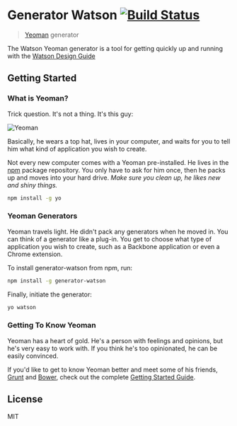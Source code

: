 # Generator Watson [![Build Status](https://circleci.com/gh/IBM-Watson/generator-watson.svg?style=svg)](https://circleci.com/gh/IBM-Watson/generator-watson)

> [Yeoman](http://yeoman.io) generator

The Watson Yeoman generator is a tool for getting quickly up and running with the [Watson Design Guide](http://watsondesign.guide/)

## Getting Started

### What is Yeoman?

Trick question. It's not a thing. It's this guy:

![Yeoman](http://i.imgur.com/JHaAlBJ.png)

Basically, he wears a top hat, lives in your computer, and waits for you to tell him what kind of application you wish to create.

Not every new computer comes with a Yeoman pre-installed. He lives in the [npm](https://npmjs.org) package repository. You only have to ask for him once, then he packs up and moves into your hard drive. *Make sure you clean up, he likes new and shiny things.*

```bash
npm install -g yo
```

### Yeoman Generators

Yeoman travels light. He didn't pack any generators when he moved in. You can think of a generator like a plug-in. You get to choose what type of application you wish to create, such as a Backbone application or even a Chrome extension.

To install generator-watson from npm, run:

```bash
npm install -g generator-watson
```

Finally, initiate the generator:

```bash
yo watson
```

### Getting To Know Yeoman

Yeoman has a heart of gold. He's a person with feelings and opinions, but he's very easy to work with. If you think he's too opinionated, he can be easily convinced.

If you'd like to get to know Yeoman better and meet some of his friends, [Grunt](http://gruntjs.com) and [Bower](http://bower.io), check out the complete [Getting Started Guide](https://github.com/yeoman/yeoman/wiki/Getting-Started).


## License

MIT
